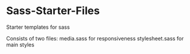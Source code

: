 # Sass-Starter-Files
Starter templates for sass

Consists of two files:
media.sass for responsiveness
stylesheet.sass for main styles 
